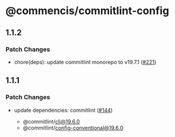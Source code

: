 # @commencis/commitlint-config

## 1.1.2

### Patch Changes

- chore(deps): update commitlint monorepo to v19.7.1 ([#221](https://github.com/Commencis/js-toolkit/pull/221))

## 1.1.1

### Patch Changes

- update dependencies: commitlint ([#144](https://github.com/Commencis/js-toolkit/pull/144))

  - @commitlint/cli@19.6.0
  - @commitlint/config-conventional@19.6.0
